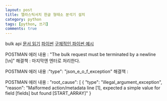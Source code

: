 ```yaml
---
layout: post
title: 엘라스틱서치 한글 형태소 분석기 설치
category: python
tags: [python, 쓰기]
comments: true
---
```


bulk api
[문서 읽기](https://www.elastic.co/guide/en/elasticsearch/reference/current/docs-bulk.html)
[파이썬](https://elasticsearch-py.readthedocs.io/en/master/helpers.html)
[구체적인 파이썬 예시](https://github.com/elastic/elasticsearch-py/tree/master/examples/bulk-ingest)


POSTMAN 에러 내용 : "The bulk request must be terminated by a newline [\\n]"
해결책 : 마지막엔 엔터로 처리한다.
[](https://stackoverflow.com/questions/48579980/elasticsearch-bulk-request-throws-error-in-elasticsearch-6-1-1)


POSTMAN 에러 내용 :"type": "json_e_o_f_exception"
해결책 : [](https://discuss.elastic.co/t/how-to-solve-json-e-o-f-exception-on-msearch-template/163514)

POSTMAN 에러 내용 : 
        "root_cause": [
            {
                "type": "illegal_argument_exception",
                "reason": "Malformed action/metadata line [1], expected a simple value for field [fields] but found [START_ARRAY]"
            }